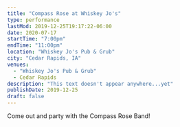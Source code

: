 ```yaml
---
title: "Compass Rose at Whiskey Jo's"
type: performance
lastMod: 2019-12-25T19:17:22-06:00
date: 2020-07-17
startTime: "7:00pm"
endTime: "11:00pm"
location: "Whiskey Jo's Pub & Grub"
city: "Cedar Rapids, IA"
venues:
  - "Whiskey Jo's Pub & Grub"
  - Cedar Rapids
description: "This text doesn't appear anywhere...yet"
publishDate: 2019-12-25
draft: false
---
```


Come out and party with the Compass Rose Band!
